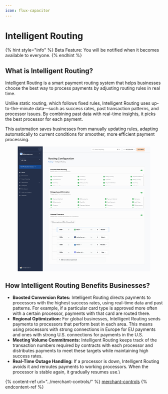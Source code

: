 ```yaml
---
icon: flux-capacitor
---
```


# Intelligent Routing

{% hint style="info" %}
Beta Feature: You will be notified when it becomes available to everyone.
{% endhint %}

## What is Intelligent Routing?&#x20;

Intelligent Routing is a smart payment routing system that helps businesses choose the best way to process payments by adjusting routing rules in real time.&#x20;

Unlike static routing, which follows fixed rules, Intelligent Routing uses up-to-the-minute data—such as success rates, past transaction patterns, and processor issues. By combining past data with real-time insights, it picks the best processor for each payment.

This automation saves businesses from manually updating rules, adapting automatically to current conditions for smoother, more efficient payment processing.

<figure><img src="../../.gitbook/assets/image (156).png" alt=""><figcaption></figcaption></figure>

## How Intelligent Routing Benefits Businesses?

* **Boosted Conversion Rates:** Intelligent Routing directs payments to processors with the highest success rates, using real-time data and past patterns. For example, if a particular card type is approved more often with a certain processor, payments with that card are routed there.
* **Regional Optimization:** For global businesses, Intelligent Routing sends payments to processors that perform best in each area. This means using processors with strong connections in Europe for EU payments and ones with strong U.S. connections for payments in the U.S.
* **Meeting Volume Commitments:** Intelligent Routing keeps track of the transaction numbers required by contracts with each processor and distributes payments to meet these targets while maintaining high success rates.
* **Real-Time Outage Handling:** If a processor is down, Intelligent Routing avoids it and reroutes payments to working processors. When the processor is stable again, it gradually resumes use.\


{% content-ref url="../merchant-controls/" %}
[merchant-controls](../merchant-controls/)
{% endcontent-ref %}
